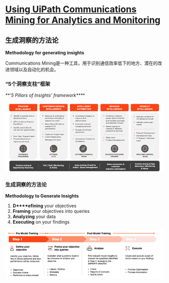# [Using UiPath Communications Mining for Analytics and Monitoring](https://academy.uipath.com/courses/using-uipath-communications-mining-for-analytics-and-monitoring)

## 生成洞察的方法论

**Methodology for generating insights**

Communications Mining是一种工具，用于识别通信效率低下的地方、潜在的改进领域以及自动化的机会。

### “5个洞察支柱”框架

***\**\*‘5 Pillars of Insights’ framework\*\**\*** 

![img](images/BT3JeTHryvfWSEte_cxB44O0aUQX6LTPR.png)

### 生成洞察的方法论

**Methodology to Generate Insights**

1.  **D****efining** your objectives
2.  **Framing** your objectives into queries
3.  **Analyzing** your data
4.  **Executing** on your findings

![img](images/niZj7khmLJwUCVh0_bixjrukEeWuiJlHN.png)